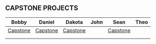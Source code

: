 ## CAPSTONE PROJECTS


|   Bobby	|  Daniel 	|  Dakota 	|  John 	| Sean	| Theo |
|---	|---	|---	|---	|---	|--- |
| 	[Capstone](https://github.com/BobbyEstes/Capstone.git)   |  [Capstone](https://github.com/danielreyes61/IceBox/)  	|   [Capstone](https://github.com/dakotalowery42/DakotaLowery_Capstone)	|   	|    [Capstone](https://github.com/SeanDutt/EcoCapstone)	|  |
|   	|   	|   	|   	|   	| |
|   	|   	|   	|   	|   	|  |



